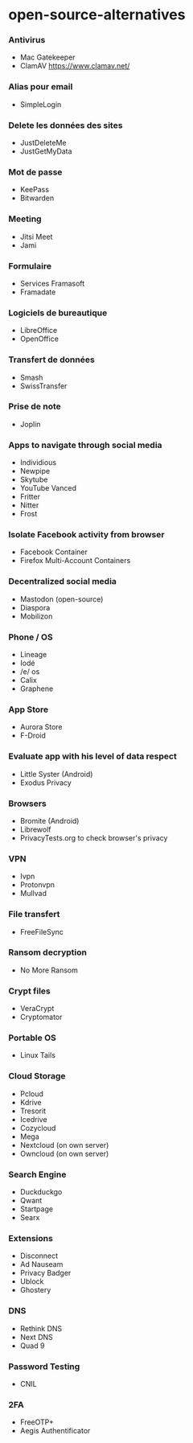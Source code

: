 # open-source-alternatives

### Antivirus
- Mac Gatekeeper
- ClamAV https://www.clamav.net/

### Alias pour email
- SimpleLogin

### Delete les données des sites
- JustDeleteMe
- JustGetMyData

### Mot de passe
- KeePass
- Bitwarden

### Meeting
- Jitsi Meet
- Jami

### Formulaire
- Services Framasoft
- Framadate

### Logiciels de bureautique
- LibreOffice
- OpenOffice

### Transfert de données
- Smash
- SwissTransfer

### Prise de note
- Joplin

### Apps to navigate through social media
- Individious
- Newpipe
- Skytube
- YouTube Vanced
- Fritter
- Nitter
- Frost

### Isolate Facebook activity from browser
- Facebook Container
- Firefox Multi-Account Containers

### Decentralized social media
- Mastodon (open-source)
- Diaspora
- Mobilizon

### Phone / OS
- Lineage
- Iodé
- /e/ os
- Calix
- Graphene

### App Store
- Aurora Store
- F-Droid

### Evaluate app with his level of data respect
- Little Syster (Android)
- Exodus Privacy

### Browsers
- Bromite (Android)
- Librewolf
- PrivacyTests.org to check browser's privacy

### VPN
- Ivpn
- Protonvpn
- Mullvad

### File transfert
- FreeFileSync

### Ransom decryption
- No More Ransom

### Crypt files
- VeraCrypt
- Cryptomator

### Portable OS
- Linux Tails

### Cloud Storage
- Pcloud
- Kdrive
- Tresorit
- Icedrive
- Cozycloud
- Mega
- Nextcloud (on own server)
- Owncloud (on own server)

### Search Engine
- Duckduckgo
- Qwant
- Startpage
- Searx

### Extensions
- Disconnect
- Ad Nauseam
- Privacy Badger
- Ublock
- Ghostery

### DNS
- Rethink DNS
- Next DNS
- Quad 9

### Password Testing
- CNIL

### 2FA
- FreeOTP+
- Aegis Authentificator
